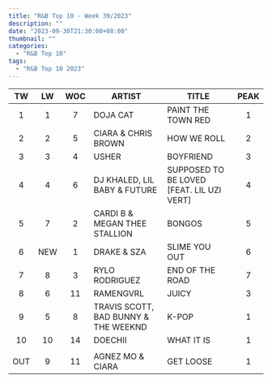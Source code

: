 ```yaml
---
title: "R&B Top 10 - Week 39/2023"
description: ""
date: "2023-09-30T21:30:00+08:00"
thumbnail: ""
categories:
  - "R&B Top 10"
tags:
  - "R&B Top 10 2023"
---
```

<!--more-->
|TW|LW|WOC|ARTIST|TITLE|PEAK|
|:---:|:---:|:---:|---|---|:---:|
|1|1|7|DOJA CAT|PAINT THE TOWN RED|1|
|2|2|5|CIARA & CHRIS BROWN|HOW WE ROLL|2|
|3|3|4|USHER|BOYFRIEND|3|
|4|4|6|DJ KHALED, LIL BABY & FUTURE|SUPPOSED TO BE LOVED [FEAT. LIL UZI VERT]|4|
|5|7|2|CARDI B & MEGAN THEE STALLION|BONGOS|5|
|6|NEW|1|DRAKE & SZA|SLIME YOU OUT|6|
|7|8|3|RYLO RODRIGUEZ|END OF THE ROAD|7|
|8|6|11|RAMENGVRL|JUICY|3|
|9|5|8|TRAVIS SCOTT, BAD BUNNY & THE WEEKND|K-POP|1|
|10|10|14|DOECHII|WHAT IT IS|1|
| | | | | | |
|OUT|9|11|AGNEZ MO & CIARA|GET LOOSE|1|
